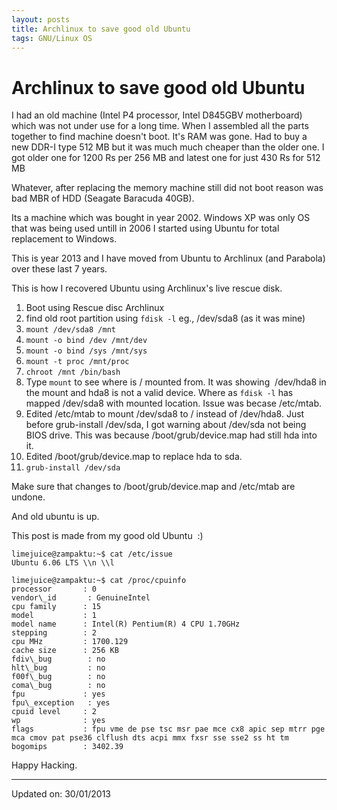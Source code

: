 ```yaml
---
layout: posts
title: Archlinux to save good old Ubuntu
tags: GNU/Linux OS
---
```


# Archlinux to save good old Ubuntu

I had an old machine (Intel P4 processor, Intel D845GBV motherboard) which was
not under use for a long time. When I assembled all the parts together to find
machine doesn't boot. It's RAM was gone. Had to buy a new DDR-I type 512 MB but
it was much much cheaper than the older one. I got older one for 1200 Rs per 256
MB and latest one for just 430 Rs for 512 MB

Whatever, after replacing the memory machine still did not boot reason was bad
MBR of HDD (Seagate Baracuda 40GB).

Its a machine which was bought in year 2002. Windows XP was only OS that was
being used untill in 2006 I started using Ubuntu for total replacement to
Windows.

This is year 2013 and I have moved from Ubuntu to Archlinux (and Parabola) over
these last 7 years.

This is how I recovered Ubuntu using Archlinux's live rescue disk.

1. Boot using Rescue disc Archlinux
2. find old root partition using `fdisk -l` eg., /dev/sda8 (as it was mine)
3. `mount /dev/sda8 /mnt`
4. `mount -o bind /dev /mnt/dev`
5. `mount -o bind /sys /mnt/sys`
6. `mount -t proc /mnt/proc`
7. `chroot /mnt /bin/bash`
8. Type `mount` to see where is / mounted from.
   It was showing  /dev/hda8 in the mount and hda8 is not a valid device. Where
   as `fdisk -l` has mapped /dev/sda8 with mounted location. Issue was becase
   /etc/mtab.
9. Edited /etc/mtab to mount /dev/sda8 to / instead of /dev/hda8.
   Just before grub-install /dev/sda, I got warning about /dev/sda not being
   BIOS drive. This was because /boot/grub/device.map had still hda into it.
10. Edited /boot/grub/device.map to replace hda to sda.
11. `grub-install /dev/sda  `

Make sure that changes to /boot/grub/device.map and /etc/mtab are undone.

And old ubuntu is up.

This post is made from my good old Ubuntu  :)

```
limejuice@zampaktu:~$ cat /etc/issue  
Ubuntu 6.06 LTS \\n \\l  
```

```
limejuice@zampaktu:~$ cat /proc/cpuinfo  
processor       : 0  
vendor\_id       : GenuineIntel  
cpu family      : 15  
model           : 1  
model name      : Intel(R) Pentium(R) 4 CPU 1.70GHz  
stepping        : 2  
cpu MHz         : 1700.129  
cache size      : 256 KB  
fdiv\_bug        : no  
hlt\_bug         : no  
f00f\_bug        : no  
coma\_bug        : no  
fpu             : yes  
fpu\_exception   : yes  
cpuid level     : 2  
wp              : yes  
flags           : fpu vme de pse tsc msr pae mce cx8 apic sep mtrr pge mca cmov pat pse36 clflush dts acpi mmx fxsr sse sse2 ss ht tm  
bogomips        : 3402.39  
```

Happy Hacking.

---

Updated on: 30/01/2013
